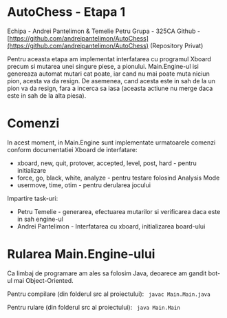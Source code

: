﻿
# AutoChess - Etapa 1

Echipa - Andrei Pantelimon & Temelie Petru
Grupa - 325CA
Github - [https://github.com/andreipantelimon/AutoChess](https://github.com/andreipantelimon/AutoChess) (Repository Privat)

Pentru aceasta etapa am implementat interfatarea cu programul Xboard precum si mutarea unei singure piese, a pionului. Main.Engine-ul isi genereaza automat mutari cat poate, iar cand nu mai poate muta niciun pion, acesta va da resign. De asemenea, cand acesta este in sah de la un pion va da resign, fara a incerca sa iasa (aceasta actiune nu merge daca este in sah de la alta piesa).

# Comenzi

In acest moment, in Main.Engine sunt implementate urmatoarele comenzi conform documentatiei Xboard de interfatare:

 - xboard, new, quit, protover, accepted, level, post, hard - pentru initializare
 - force, go, black, white, analyze - pentru testare folosind Analysis Mode
 - usermove, time, otim - pentru derularea jocului


Impartire task-uri:
- Petru Temelie - generarea, efectuarea mutarilor si verificarea daca este in sah engine-ul
- Andrei Pantelimon - Interfatarea cu xboard, initializarea board-ului

# Rularea Main.Engine-ului

Ca limbaj de programare am ales sa folosim Java, deoarece am gandit bot-ul mai Object-Oriented. 

 Pentru compilare (din folderul src al proiectului):
` javac Main.Main.java`

Pentru rulare (din folderul src al proiectului):
` java Main.Main`

 


